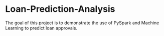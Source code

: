 # Loan-Prediction-Analysis
The goal of this project is to demonstrate the use of PySpark and Machine Learning to predict loan approvals. 
